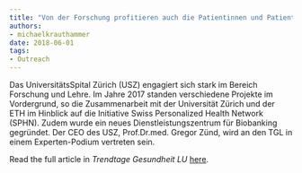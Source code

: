 ```yaml
---
title: "Von der Forschung profitieren auch die Patientinnen und Patienten"
authors: 
- michaelkrauthammer
date: 2018-06-01
tags:
- Outreach
---
```


Das UniversitätsSpital Zürich (USZ) engagiert sich stark im Bereich Forschung und Lehre. Im Jahre 2017 standen verschiedene Projekte im Vordergrund, so die Zusammenarbeit mit der Universität Zürich und der ETH im Hinblick auf die Initiative Swiss Personalized Health Network (SPHN). Zudem wurde ein neues Dienstleistungszentrum für Biobanking gegründet. Der CEO des USZ, Prof.Dr.med. Gregor Zünd, wird an den TGL in einem Experten-Podium vertreten sein.

Read the full article in *Trendtage Gesundheit LU* [here](https://www.trendtage-gesundheit.ch/de/images/PDF/Pressespiegel/TGL%202019/Clinicum%2006-18_TGL.pdf).
